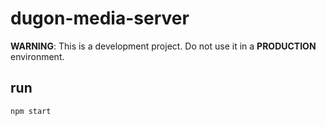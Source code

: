 # dugon-media-server

**WARNING**: This is a development project. Do not use it in a **PRODUCTION** environment.

## run

`npm start`